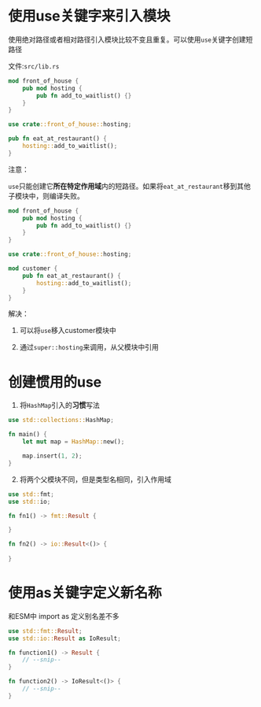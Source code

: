 # 使用use关键字来引入模块

使用绝对路径或者相对路径引入模块比较不变且重复。可以使用`use`关键字创建短路径

文件:`src/lib.rs`

```rs
mod front_of_house {
    pub mod hosting {
        pub fn add_to_waitlist() {}
    }
}

use crate::front_of_house::hosting;

pub fn eat_at_restaurant() {
    hosting::add_to_waitlist();
}
```

注意：

`use`只能创建它**所在特定作用域**内的短路径。如果将`eat_at_restaurant`移到其他子模块中，则编译失败。

```rs
mod front_of_house {
    pub mod hosting {
        pub fn add_to_waitlist() {}
    }
}

use crate::front_of_house::hosting;

mod customer {
    pub fn eat_at_restaurant() {
        hosting::add_to_waitlist();
    }
}
```

解决：

1. 可以将`use`移入customer模块中

2. 通过`super::hosting`来调用，从父模块中引用


# 创建惯用的use

1. 将`HashMap`引入的**习惯**写法

```rs
use std::collections::HashMap;

fn main() {
    let mut map = HashMap::new();

    map.insert(1, 2);
}
```

2. 将两个父模块不同，但是类型名相同，引入作用域

```rs
use std::fmt;
use std::io;

fn fn1() -> fmt::Result {

}

fn fn2() -> io::Result<()> {
    
}
```

# 使用as关键字定义新名称

和ESM中 import as 定义别名差不多

```rs
use std::fmt::Result;
use std::io::Result as IoResult;

fn function1() -> Result {
    // --snip--
}

fn function2() -> IoResult<()> {
    // --snip--
}
```